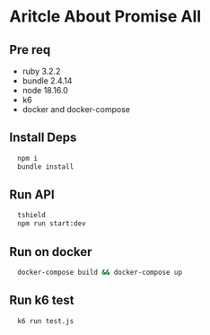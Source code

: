 
# Aritcle About Promise All

## Pre req
* ruby 3.2.2
* bundle 2.4.14
* node 18.16.0
* k6 
* docker  and docker-compose

## Install Deps


```bash
  npm i
  bundle install
```

## Run API


```bash
  tshield
  npm run start:dev
```

## Run on docker


```bash
  docker-compose build && docker-compose up
```
    
## Run k6 test

```bash
  k6 run test.js
```